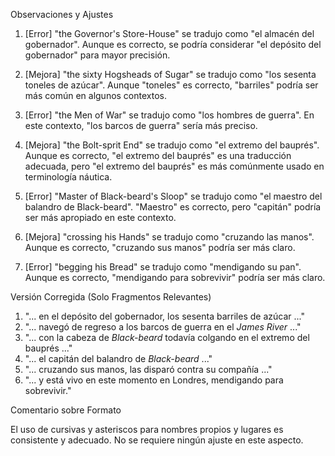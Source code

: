 Observaciones y Ajustes

1. [Error] "the Governor's Store-House" se tradujo como "el almacén del gobernador". Aunque es correcto, se podría considerar "el depósito del gobernador" para mayor precisión.
   
2. [Mejora] "the sixty Hogsheads of Sugar" se tradujo como "los sesenta toneles de azúcar". Aunque "toneles" es correcto, "barriles" podría ser más común en algunos contextos.

3. [Error] "the Men of War" se tradujo como "los hombres de guerra". En este contexto, "los barcos de guerra" sería más preciso.

4. [Mejora] "the Bolt-sprit End" se tradujo como "el extremo del bauprés". Aunque es correcto, "el extremo del bauprés" es una traducción adecuada, pero "el extremo del bauprés" es más comúnmente usado en terminología náutica.

5. [Error] "Master of Black-beard's Sloop" se tradujo como "el maestro del balandro de Black-beard". "Maestro" es correcto, pero "capitán" podría ser más apropiado en este contexto.

6. [Mejora] "crossing his Hands" se tradujo como "cruzando las manos". Aunque es correcto, "cruzando sus manos" podría ser más claro.

7. [Error] "begging his Bread" se tradujo como "mendigando su pan". Aunque es correcto, "mendigando para sobrevivir" podría ser más claro.

Versión Corregida (Solo Fragmentos Relevantes)

1. "... en el depósito del gobernador, los sesenta barriles de azúcar ..."
2. "... navegó de regreso a los barcos de guerra en el *James River* ..."
3. "... con la cabeza de *Black-beard* todavía colgando en el extremo del bauprés ..."
4. "... el capitán del balandro de *Black-beard* ..."
5. "... cruzando sus manos, las disparó contra su compañía ..."
6. "... y está vivo en este momento en Londres, mendigando para sobrevivir."

Comentario sobre Formato

El uso de cursivas y asteriscos para nombres propios y lugares es consistente y adecuado. No se requiere ningún ajuste en este aspecto.